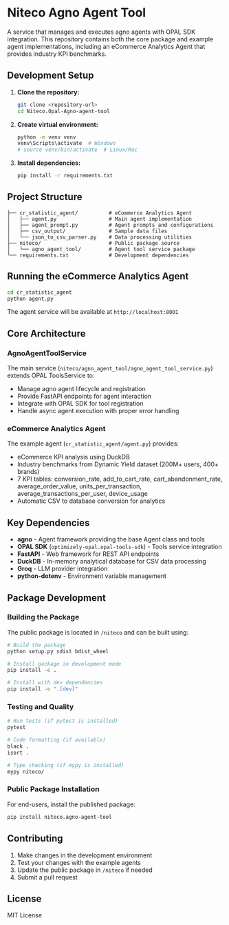 # Niteco Agno Agent Tool

A service that manages and executes agno agents with OPAL SDK integration. This repository contains both the core package and example agent implementations, including an eCommerce Analytics Agent that provides industry KPI benchmarks.

## Development Setup

1. **Clone the repository:**
   ```bash
   git clone <repository-url>
   cd Niteco.Opal-Agno-agent-tool
   ```

2. **Create virtual environment:**
   ```bash
   python -m venv venv
   venv\Scripts\activate  # Windows
   # source venv/bin/activate  # Linux/Mac
   ```

3. **Install dependencies:**
   ```bash
   pip install -r requirements.txt
   ```

## Project Structure

```
├── cr_statistic_agent/          # eCommerce Analytics Agent
│   ├── agent.py                 # Main agent implementation
│   ├── agent_prompt.py          # Agent prompts and configurations
│   ├── csv_output/              # Sample data files
│   └── json_to_csv_parser.py    # Data processing utilities
├── niteco/                      # Public package source
│   └── agno_agent_tool/         # Agent tool service package
└── requirements.txt             # Development dependencies
```

## Running the eCommerce Analytics Agent

```bash
cd cr_statistic_agent
python agent.py
```

The agent service will be available at `http://localhost:8001`

## Core Architecture

### AgnoAgentToolService
The main service (`niteco/agno_agent_tool/agno_agent_tool_service.py`) extends OPAL ToolsService to:
- Manage agno agent lifecycle and registration
- Provide FastAPI endpoints for agent interaction
- Integrate with OPAL SDK for tool registration
- Handle async agent execution with proper error handling

### eCommerce Analytics Agent
The example agent (`cr_statistic_agent/agent.py`) provides:
- eCommerce KPI analysis using DuckDB
- Industry benchmarks from Dynamic Yield dataset (200M+ users, 400+ brands)
- 7 KPI tables: conversion_rate, add_to_cart_rate, cart_abandonment_rate, average_order_value, units_per_transaction, average_transactions_per_user, device_usage
- Automatic CSV to database conversion for analytics

## Key Dependencies

- **agno** - Agent framework providing the base Agent class and tools
- **OPAL SDK** (`optimizely-opal.opal-tools-sdk`) - Tools service integration
- **FastAPI** - Web framework for REST API endpoints  
- **DuckDB** - In-memory analytical database for CSV data processing
- **Groq** - LLM provider integration
- **python-dotenv** - Environment variable management

## Package Development

### Building the Package
The public package is located in `/niteco` and can be built using:

```bash
# Build the package
python setup.py sdist bdist_wheel

# Install package in development mode
pip install -e .

# Install with dev dependencies
pip install -e ".[dev]"
```

### Testing and Quality
```bash
# Run tests (if pytest is installed)
pytest

# Code formatting (if available)
black .
isort .

# Type checking (if mypy is installed)
mypy niteco/
```

### Public Package Installation
For end-users, install the published package:

```bash
pip install niteco.agno-agent-tool
```

## Contributing

1. Make changes in the development environment
2. Test your changes with the example agents
3. Update the public package in `/niteco` if needed
4. Submit a pull request

## License

MIT License